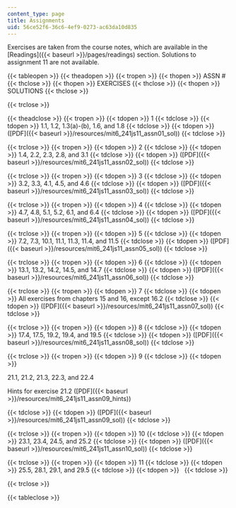 ```yaml
---
content_type: page
title: Assignments
uid: 56ce52f6-36c6-4ef9-0273-ac63da10d835
---
```


Exercises are taken from the course notes, which are available in the [Readings]({{< baseurl >}}/pages/readings) section. Solutions to assignment 11 are not available.

{{< tableopen >}}
{{< theadopen >}}
{{< tropen >}}
{{< thopen >}}
ASSN #
{{< thclose >}}
{{< thopen >}}
EXERCISES
{{< thclose >}}
{{< thopen >}}
SOLUTIONS
{{< thclose >}}

{{< trclose >}}

{{< theadclose >}}
{{< tropen >}}
{{< tdopen >}}
1
{{< tdclose >}}
{{< tdopen >}}
1.1, 1.2, 1.3(a)-(b), 1.6, and 1.8
{{< tdclose >}}
{{< tdopen >}}
([PDF]({{< baseurl >}}/resources/mit6_241js11_assn01_sol))
{{< tdclose >}}

{{< trclose >}}
{{< tropen >}}
{{< tdopen >}}
2
{{< tdclose >}}
{{< tdopen >}}
1.4, 2.2, 2.3, 2.8, and 3.1
{{< tdclose >}}
{{< tdopen >}}
([PDF]({{< baseurl >}}/resources/mit6_241js11_assn02_sol))
{{< tdclose >}}

{{< trclose >}}
{{< tropen >}}
{{< tdopen >}}
3
{{< tdclose >}}
{{< tdopen >}}
3.2, 3.3, 4.1, 4.5, and 4.6
{{< tdclose >}}
{{< tdopen >}}
([PDF]({{< baseurl >}}/resources/mit6_241js11_assn03_sol))
{{< tdclose >}}

{{< trclose >}}
{{< tropen >}}
{{< tdopen >}}
4
{{< tdclose >}}
{{< tdopen >}}
4.7, 4.8, 5.1, 5.2, 6.1, and 6.4
{{< tdclose >}}
{{< tdopen >}}
([PDF]({{< baseurl >}}/resources/mit6_241js11_assn04_sol))
{{< tdclose >}}

{{< trclose >}}
{{< tropen >}}
{{< tdopen >}}
5
{{< tdclose >}}
{{< tdopen >}}
7.2, 7.3, 10.1, 11.1, 11.3, 11.4, and 11.5
{{< tdclose >}}
{{< tdopen >}}
([PDF]({{< baseurl >}}/resources/mit6_241js11_assn05_sol))
{{< tdclose >}}

{{< trclose >}}
{{< tropen >}}
{{< tdopen >}}
6
{{< tdclose >}}
{{< tdopen >}}
13.1, 13.2, 14.2, 14.5, and 14.7
{{< tdclose >}}
{{< tdopen >}}
([PDF]({{< baseurl >}}/resources/mit6_241js11_assn06_sol))
{{< tdclose >}}

{{< trclose >}}
{{< tropen >}}
{{< tdopen >}}
7
{{< tdclose >}}
{{< tdopen >}}
All exercises from chapters 15 and 16, except 16.2
{{< tdclose >}}
{{< tdopen >}}
([PDF]({{< baseurl >}}/resources/mit6_241js11_assn07_sol))
{{< tdclose >}}

{{< trclose >}}
{{< tropen >}}
{{< tdopen >}}
8
{{< tdclose >}}
{{< tdopen >}}
17.4, 17.5, 19.2, 19.4, and 19.5
{{< tdclose >}}
{{< tdopen >}}
([PDF]({{< baseurl >}}/resources/mit6_241js11_assn08_sol))
{{< tdclose >}}

{{< trclose >}}
{{< tropen >}}
{{< tdopen >}}
9
{{< tdclose >}}
{{< tdopen >}}


21.1, 21.2, 21.3, 22.3, and 22.4

Hints for exercise 21.2 ([PDF]({{< baseurl >}}/resources/mit6_241js11_assn09_hints))


{{< tdclose >}}
{{< tdopen >}}
([PDF]({{< baseurl >}}/resources/mit6_241js11_assn09_sol))
{{< tdclose >}}

{{< trclose >}}
{{< tropen >}}
{{< tdopen >}}
10
{{< tdclose >}}
{{< tdopen >}}
23.1, 23.4, 24.5, and 25.2
{{< tdclose >}}
{{< tdopen >}}
([PDF]({{< baseurl >}}/resources/mit6_241js11_assn10_sol))
{{< tdclose >}}

{{< trclose >}}
{{< tropen >}}
{{< tdopen >}}
11
{{< tdclose >}}
{{< tdopen >}}
25.5, 28.1, 29.1, and 29.5
{{< tdclose >}}
{{< tdopen >}}
 
{{< tdclose >}}

{{< trclose >}}

{{< tableclose >}}